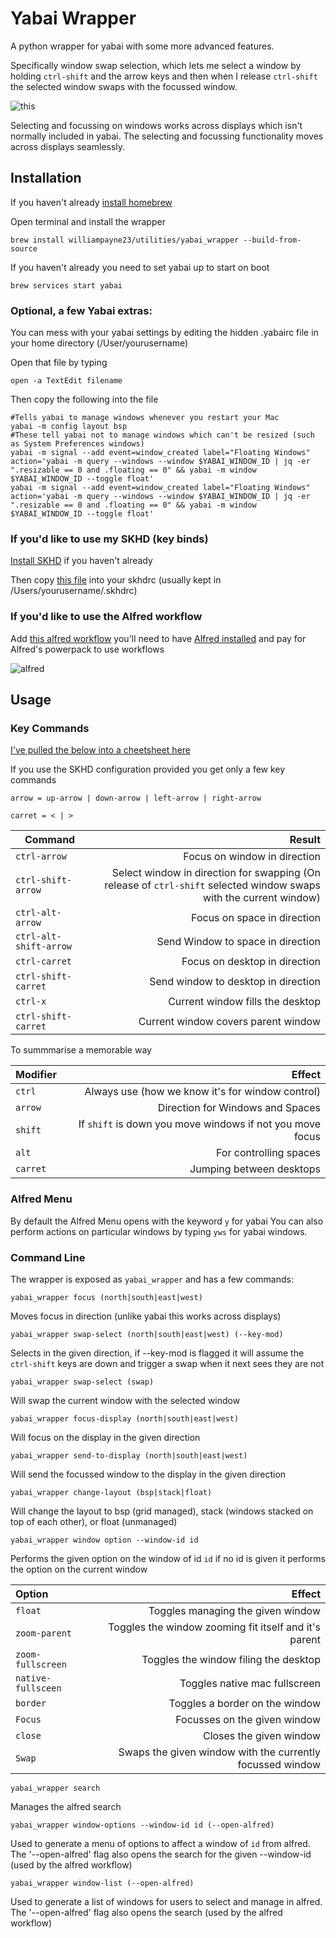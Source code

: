 # Yabai Wrapper

A python wrapper for yabai with some more advanced features.

Specifically window swap selection, which lets me select a window by holding `ctrl-shift` and the arrow keys and then when I release `ctrl-shift` the selected window swaps with the focussed window.

![this](resources/window_select.gif)

Selecting and focussing on windows works across displays which isn't normally included in yabai. The selecting and focussing functionality moves across displays seamlessly.


## Installation

If you haven't already [install homebrew](https://brew.sh)

Open terminal and install the wrapper

```'shell'
brew install williampayne23/utilities/yabai_wrapper --build-from-source
```

If you haven't already you need to set yabai up to start on boot

```'shell'
brew services start yabai
```

### Optional, a few Yabai extras:

You can mess with your yabai settings by editing the hidden .yabairc file in your home directory (/User/yourusername)

Open that file by typing 
```
open -a TextEdit filename
```

Then copy the following into the file
```
#Tells yabai to manage windows whenever you restart your Mac 
yabai -m config layout bsp
#These tell yabai not to manage windows which can't be resized (such as System Preferences windows)
yabai -m signal --add event=window_created label="Floating Windows" action='yabai -m query --windows --window $YABAI_WINDOW_ID | jq -er ".resizable == 0 and .floating == 0" && yabai -m window $YABAI_WINDOW_ID --toggle float'
yabai -m signal --add event=window_created label="Floating Windows" action='yabai -m query --windows --window $YABAI_WINDOW_ID | jq -er ".resizable == 0 and .floating == 0" && yabai -m window $YABAI_WINDOW_ID --toggle float'
```

### If you'd like to use my SKHD (key binds)

[Install SKHD](https://github.com/koekeishiya/skhd) if you haven't already

Then copy [this file](resources/yabai_wrapper_skhdrc) into your skhdrc (usually kept in /Users/yourusername/.skhdrc)

### If you'd like to use the Alfred workflow

Add [this alfred workflow](resources/yabai_tools.alfredworkflow) you'll need to have [Alfred installed](https://www.alfredapp.com/help/getting-started/install/) and pay for Alfred's powerpack to use workflows

![alfred](resources/alfred.gif)

## Usage
### Key Commands

[I've pulled the below into a cheetsheet here](resources/Key_Commands_Cheetsheet.md)

If you use the SKHD configuration provided you get only a few key commands

`arrow = up-arrow | down-arrow | left-arrow | right-arrow `

`carret = < | > `

| Command               | Result                         |
| ----------------------|-------------------------------:|
| `ctrl-arrow`            | Focus on window in direction |
| `ctrl-shift-arrow`      | Select window in direction for swapping (On release of `ctrl-shift` selected window swaps with the current window)|
| `ctrl-alt-arrow`        | Focus on space in direction |
| `ctrl-alt-shift-arrow`  | Send Window to space in direction |
| `ctrl-carret`           | Focus on desktop in direction |
| `ctrl-shift-carret`     | Send window to desktop in direction |
| `ctrl-x`                | Current window fills the desktop |
| `ctrl-shift-carret`     | Current window covers parent window |

To summmarise a memorable way

| Modifier | Effect |
| :------- | -----: |
| `ctrl`   | Always use (how we know it's for window control) |
| `arrow`  | Direction for Windows and Spaces |
| `shift`  | If `shift` is down you move windows if not you move focus |
 | `alt` | For controlling spaces |
| `carret` | Jumping between desktops |

### Alfred Menu

By default the Alfred Menu opens with the keyword `y` for yabai
You can also perform actions on particular windows by typing `yws` for yabai windows.

### Command Line

The wrapper is exposed as `yabai_wrapper` and has a few commands:


```
yabai_wrapper focus (north|south|east|west)
```

Moves focus in direction (unlike yabai this works across displays)

```
yabai_wrapper swap-select (north|south|east|west) (--key-mod)
```

Selects in the given direction, if --key-mod is flagged it will assume the `ctrl-shift` keys are down and trigger a swap when it next sees they are not

```
yabai_wrapper swap-select (swap)
```

Will swap the current window with the selected window

```
yabai_wrapper focus-display (north|south|east|west)
```

Will focus on the display in the given direction

```
yabai_wrapper send-to-display (north|south|east|west)
```

Will send the focussed window to the display in the given direction

```
yabai_wrapper change-layout (bsp|stack|float)
```

Will change the layout to bsp (grid managed), stack (windows stacked on top of each other), or float (unmanaged)

```
yabai_wrapper window option --window-id id
```

Performs the given option on the window of id `id` if no id is given it performs the option on the current window

| Option | Effect |
|:--|--:|
|`float`| Toggles managing the given window |
|`zoom-parent`| Toggles the window zooming fit itself and it's parent|
|`zoom-fullscreen`| Toggles the window filing the desktop|
|`native-fullsceen`| Toggles native mac fullscreen |
|`border`| Toggles a border on the window |
|`Focus`| Focusses on the given window |
|`close`| Closes the given window |
|`Swap`| Swaps the given window with the currently focussed window|

```
yabai_wrapper search
```

Manages the alfred search

```
yabai_wrapper window-options --window-id id (--open-alfred)
```

Used to generate a menu of options to affect a window of `id` from alfred. The '--open-alfred' flag also opens the search for the given --window-id (used by the alfred workflow)  

```
yabai_wrapper window-list (--open-alfred)
```

Used to generate a list of windows for users to select and manage in alfred. The '--open-alfred' flag also opens the search (used by the alfred workflow) 


